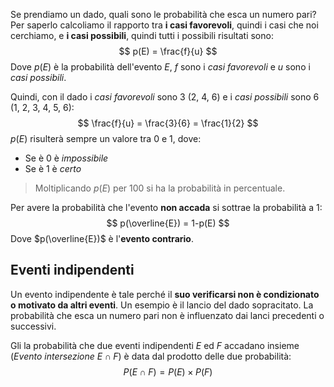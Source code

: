 Se prendiamo un dado, quali sono le probabilità che esca un numero pari?
Per saperlo calcoliamo il rapporto tra **i casi favorevoli**, quindi i casi che noi cerchiamo, e **i casi possibili**, quindi tutti i possibili risultati sono:
$$
p(E) = \frac{f}{u}
$$
Dove $p(E)$ è la probabilità dell'evento $E$, $f$ sono i *casi favorevoli* e $u$ sono i *casi possibili*.

Quindi, con il dado i *casi favorevoli* sono 3 (2, 4, 6) e i *casi possibili* sono 6 (1, 2, 3, 4, 5, 6):
$$
\frac{f}{u} =
\frac{3}{6} =
\frac{1}{2}
$$
$p(E)$ risulterà sempre un valore tra 0 e 1, dove:
- Se è 0 è *impossibile*
- Se è 1 è *certo*
  
> Moltiplicando $p(E)$ per 100 si ha la probabilità in percentuale.

Per avere la probabilità che l'evento **non accada** si sottrae la probabilità a $1$:
$$
p(\overline{E}) = 1-p(E)
$$
Dove $p(\overline{E})$ è l'**evento contrario**.


## Eventi indipendenti
Un evento indipendente è tale perché il **suo verificarsi non è condizionato o motivato da altri eventi**.
Un esempio è il lancio del dado sopracitato. La probabilità che esca un numero pari non è influenzato dai lanci precedenti o successivi.

Gli la probabilità che due eventi indipendenti $E$ ed $F$ accadano insieme
(*Evento intersezione* $E \cap F$) è data dal prodotto delle due probabilità:
$$
P(E \cap F) = P(E) \times P(F)
$$